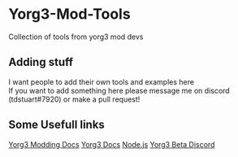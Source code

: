 # Yorg3-Mod-Tools
Collection of tools from yorg3 mod devs

## Adding stuff
I want people to add their own tools and examples here
<br>
If you want to add something here please message me on discord (tdstuart#7920) or make a pull request!

## Some Usefull links
[Yorg3 Modding Docs](https://github.com/tobspr/yorg.io-3-modding-docs)
[Yorg3 Docs](https://docs.yorg3.io/)
[Node.js](https://nodejs.org/en/)
[Yorg3 Beta Discord](https://discordapp.com/invite/qDTmNWk)